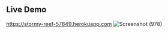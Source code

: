 ## Live Demo
https://stormy-reef-57849.herokuapp.com
![Screenshot (978)](https://user-images.githubusercontent.com/73633889/113795938-99fc7800-9780-11eb-9ab7-0d848aafabcf.png)


